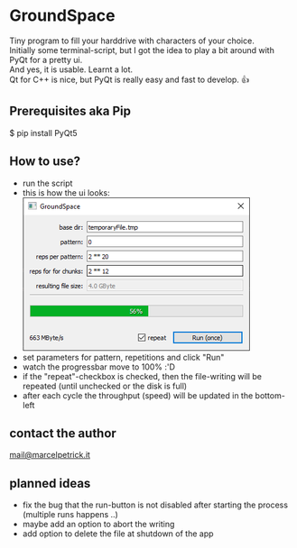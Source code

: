 # GroundSpace

Tiny program to fill your harddrive with characters of your choice.  
Initially some terminal-script, but I got the idea to play a bit around with PyQt for a pretty ui.  
And yes, it is usable. Learnt a lot.  
Qt for C++ is nice, but PyQt is really easy and fast to develop. :thumbsup:

## Prerequisites aka Pip

$ pip install PyQt5

## How to use?
* run the script
* this is how the ui looks:  
![screenshot of the current UI state](ui_currentState.png)
* set parameters for pattern, repetitions and click "Run"
* watch the progressbar move to 100% :'D
* if the "repeat"-checkbox is checked, then the file-writing will be repeated (until unchecked or the disk is full)
* after each cycle the throughput (speed) will be updated in the bottom-left

## contact the author
mail@marcelpetrick.it

## planned ideas
* fix the bug that the run-button is not disabled after starting the process (multiple runs happens ..)
* maybe add an option to abort the writing
* add option to delete the file at shutdown of the app

